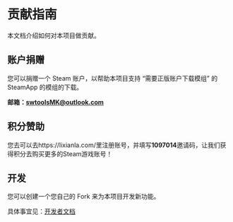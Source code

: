 # 贡献指南

本文档介绍如何对本项目做贡献。



## 账户捐赠

您可以捐赠一个 Steam 账户，以帮助本项目支持 “需要正版账户下载模组” 的 SteamApp 的模组的下载。

**邮箱：swtoolsMK@outlook.com**

## 积分赞助

您去可以去https://lixianla.com/里注册账号，并填写**1097014**邀请码，让我们获得积分去购买更多的Steam游戏账号！


## 开发

您可以创建一个您自己的 Fork 来为本项目开发新功能。

具体事宜见：[开发者文档](/DEVELOPMENT.md)
